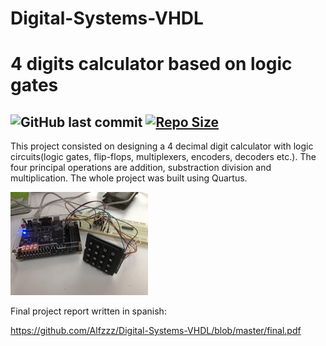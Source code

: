 # Digital-Systems-VHDL

# 4 digits calculator based on logic gates 

![GitHub last commit](https://img.shields.io/github/last-commit/Alfzzz/Digital-Systems-VHDL) [![Repo Size](https://img.shields.io/github/repo-size/Alfzzz/Digital-Systems-VHDL.svg)](https://github.com/langheran/GITMA2022/README.md)
-----------------

This project consisted on designing a 4 decimal digit calculator with logic circuits(logic gates, flip-flops, multiplexers, encoders, decoders etc.). The four principal operations are addition, substraction division and multiplication. The whole project was built using Quartus.  

<img src="Picture1.jpg" data-canonical-src="Pictur1.jpg" />
    
    
Final project report written in spanish:


https://github.com/Alfzzz/Digital-Systems-VHDL/blob/master/final.pdf
